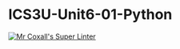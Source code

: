 # ICS3U-Unit6-01-Python
[![Mr Coxall's Super Linter](https://github.com/zaida-hammmel2108/ICS3U-Unit6-01-Python/workflows/Mr%20Coxall's%20Super%20Linter/badge.svg)](https://github.com/zaida-hammmel2108/ICS3U-Unit6-01-Python/actions/)
